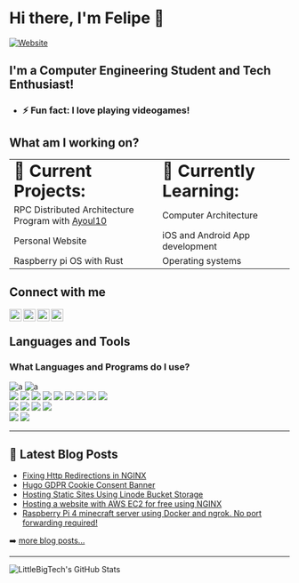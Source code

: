 # Hi there, I'm Felipe 👋

[![Website](https://img.shields.io/website?label=LittleBigTech.com&style=for-the-badge&url=https%3A%2F%2Fcodestackr.com)](https://littlebigtech.net/)

## I'm a Computer Engineering Student and Tech Enthusiast!

- ### ⚡ Fun fact: I love playing videogames!

## What am I working on?
<table>
 <tr>
    <td><b style="font-size:30px"> 📝 Current Projects: </b></td>
    <td><b style="font-size:30px"> 📖 Currently Learning: </b></td>
 </tr>
 <tr>
    <td> RPC Distributed Architecture Program with <a href="https://github.com/ayoul10">Ayoul10</a></td>
    <td> Computer Architecture</td>
 </tr>
 <tr>
   <td> Personal Website</td>
   <td> iOS and Android App development</td>
 </tr>
 <tr>
  <td> Raspberry pi OS with Rust</td>
  <td> Operating systems</td>
 </tr>
</table>

## Connect with me

[<img align="left" alt="littlebigtech.net" width="22px" src="https://github.com/rdimascio/icons/blob/master/icons/color/google.svg" />][website]
[<img align="left" alt="Little Big Tech | YouTube" width="22px" src="https://github.com/rdimascio/icons/blob/master/icons/youtube.svg" />][youtube]
[<img align="left" alt="Little Big Tech | LinkedIn" width="22px" src="https://github.com/rdimascio/icons/blob/master/icons/linkedin.svg" />][linkedin]
[<img align="left" alt="Little Big Tech | StackOverflow" width="22px" src="https://github.com/rdimascio/icons/blob/master/icons/stackoverflow.svg" />][stackoverflow]

<br />

## Languages and Tools

<h3>What Languages and Programs do I use?</h3>

![a](https://img.shields.io/badge/OS-Linux-informational?style=flat&logo=linux&logoColor=white&color=7e8ebf)
![a](https://img.shields.io/badge/OS-Windows10-informational?style=flat&logo=windows&logoColor=white&color=7e8ebf)
<br>
![](https://img.shields.io/badge/Code-C-informational?style=flat&logo=c&logoColor=white&color=9776b8)
![](https://img.shields.io/badge/Code-Cpp-informational?style=flat&logo=c++&logoColor=white&color=9776b8)
![](https://img.shields.io/badge/Code-Java-informational?style=flat&logo=java&logoColor=white&color=9776b8)
![](https://img.shields.io/badge/Code-Python-informational?style=flat&logo=python&logoColor=white&color=9776b8)
![](https://img.shields.io/badge/Code-Rust-informational?style=flat&logo=rust&logoColor=white&color=9776b8)
![](https://img.shields.io/badge/Code-JavaScript-informational?style=flat&logo=javascript&logoColor=white&color=9776b8)
![](https://img.shields.io/badge/Code-CSS3-informational?style=flat&logo=css3&logoColor=white&color=9776b8)
![](https://img.shields.io/badge/Code-HTML5-informational?style=flat&logo=html5&logoColor=white&color=9776b8)
![](https://img.shields.io/badge/Code-swift-informational?style=flat&logo=swift&logoColor=white&color=9776b8)
<br>
![](https://img.shields.io/badge/Tools-PostgreSQL-informational?style=flat&logo=postgresql&logoColor=white&color=ab69cf)
![](https://img.shields.io/badge/Tools-MySQL-informational?style=flat&logo=mysql&logoColor=white&color=ab69cf)
![](https://img.shields.io/badge/Tools-Docker-informational?style=flat&logo=docker&logoColor=white&color=ab69cf)
![](https://img.shields.io/badge/Shell-Bash-informational?style=flat&logo=gnu-bash&logoColor=white&color=ab69cf)
<br>
![](https://img.shields.io/badge/Editor-IntelliJ_IDEA-informational?style=flat&logo=intellij-idea&logoColor=white&color=643578)
![](https://img.shields.io/badge/Editor-Visual_Studio_Code-informational?style=flat&logo=visualstudiocode-idea&logoColor=white&color=643578)

---

## 📕 Latest Blog Posts

<!-- BLOG-POST-LIST:START -->
- [Fixing Http Redirections in NGINX](https://littlebigtech.net/posts/fixing-http-redirections-nginx/)
- [Hugo GDPR Cookie Consent Banner](https://littlebigtech.net/posts/hugo-gdpr-cookie-consent-banner/)
- [Hosting Static Sites Using Linode Bucket Storage](https://littlebigtech.net/posts/static-site-hosting-using-linode-bucket-storage/)
- [Hosting a website with AWS EC2 for free using NGINX](https://littlebigtech.net/posts/hosting-a-website-on-aws-for-free/)
- [Raspberry Pi 4 minecraft server using Docker and ngrok. No port forwarding required!](https://littlebigtech.net/posts/raspberry-pi-4-minecraft-server-no-port-forwarding/)
<!-- BLOG-POST-LIST:END -->

➡️ [more blog posts...](https://littlebigtech.net/)

---

<img align="left" alt="LittleBigTech's GitHub Stats" src="https://github-readme-stats.vercel.app/api?username=Kudos01&show_icons=true&hide_border=true" />

[website]: https://littlebigtech.net/
[course]: http://vsCodeHero.com
[youtube]: https://www.youtube.com/channel/UCpdsyfuujlxsljDBwhGHaVQ
[instagram]: https://instagram.com/codeSTACKr
[linkedin]: https://www.linkedin.com/in/felipe-perez-stoppa-a61620180/
[stackoverflow]: https://stackoverflow.com/users/10196893/littlebigtech
[rustrepo]: https://github.com/Kudos01/aos_Fat16_Ext2
[awspost]: https://littlebigtech.net/Setting-up-a-minecraft-server-with-AWS-and-Docker

[jsplaylist]: https://www.youtube.com/playlist?list=PLkwxH9e_vrALRJKu7wfXby3MKeflhTu6B
[cssplaylist]: https://www.youtube.com/playlist?list=PLkwxH9e_vrALSdvZuEh6gqQdmDoDIoqz4
[reactplaylist]: https://www.youtube.com/playlist?list=PLkwxH9e_vrAK4TdffpxKY3QGyHCpxFcQ0